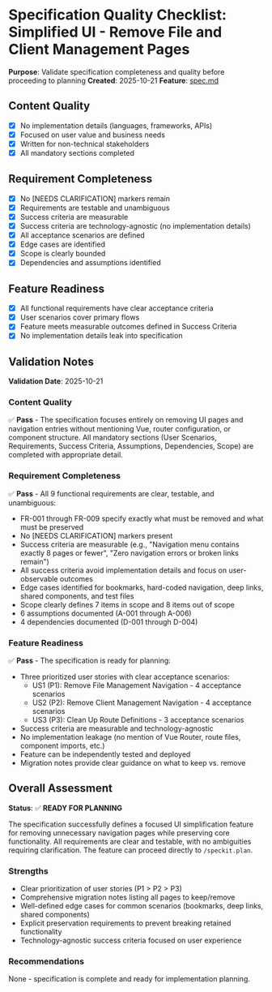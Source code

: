 # Specification Quality Checklist: Simplified UI - Remove File and Client Management Pages

**Purpose**: Validate specification completeness and quality before proceeding to planning
**Created**: 2025-10-21
**Feature**: [spec.md](../spec.md)

## Content Quality

- [x] No implementation details (languages, frameworks, APIs)
- [x] Focused on user value and business needs
- [x] Written for non-technical stakeholders
- [x] All mandatory sections completed

## Requirement Completeness

- [x] No [NEEDS CLARIFICATION] markers remain
- [x] Requirements are testable and unambiguous
- [x] Success criteria are measurable
- [x] Success criteria are technology-agnostic (no implementation details)
- [x] All acceptance scenarios are defined
- [x] Edge cases are identified
- [x] Scope is clearly bounded
- [x] Dependencies and assumptions identified

## Feature Readiness

- [x] All functional requirements have clear acceptance criteria
- [x] User scenarios cover primary flows
- [x] Feature meets measurable outcomes defined in Success Criteria
- [x] No implementation details leak into specification

## Validation Notes

**Validation Date**: 2025-10-21

### Content Quality
✅ **Pass** - The specification focuses entirely on removing UI pages and navigation entries without mentioning Vue, router configuration, or component structure. All mandatory sections (User Scenarios, Requirements, Success Criteria, Assumptions, Dependencies, Scope) are completed with appropriate detail.

### Requirement Completeness
✅ **Pass** - All 9 functional requirements are clear, testable, and unambiguous:
- FR-001 through FR-009 specify exactly what must be removed and what must be preserved
- No [NEEDS CLARIFICATION] markers present
- Success criteria are measurable (e.g., "Navigation menu contains exactly 8 pages or fewer", "Zero navigation errors or broken links remain")
- All success criteria avoid implementation details and focus on user-observable outcomes
- Edge cases identified for bookmarks, hard-coded navigation, deep links, shared components, and test files
- Scope clearly defines 7 items in scope and 8 items out of scope
- 6 assumptions documented (A-001 through A-006)
- 4 dependencies documented (D-001 through D-004)

### Feature Readiness
✅ **Pass** - The specification is ready for planning:
- Three prioritized user stories with clear acceptance scenarios:
  - US1 (P1): Remove File Management Navigation - 4 acceptance scenarios
  - US2 (P2): Remove Client Management Navigation - 4 acceptance scenarios
  - US3 (P3): Clean Up Route Definitions - 3 acceptance scenarios
- Success criteria are measurable and technology-agnostic
- No implementation leakage (no mention of Vue Router, route files, component imports, etc.)
- Feature can be independently tested and deployed
- Migration notes provide clear guidance on what to keep vs. remove

## Overall Assessment

**Status**: ✅ **READY FOR PLANNING**

The specification successfully defines a focused UI simplification feature for removing unnecessary navigation pages while preserving core functionality. All requirements are clear and testable, with no ambiguities requiring clarification. The feature can proceed directly to `/speckit.plan`.

### Strengths
- Clear prioritization of user stories (P1 > P2 > P3)
- Comprehensive migration notes listing all pages to keep/remove
- Well-defined edge cases for common scenarios (bookmarks, deep links, shared components)
- Explicit preservation requirements to prevent breaking retained functionality
- Technology-agnostic success criteria focused on user experience

### Recommendations
None - specification is complete and ready for implementation planning.
